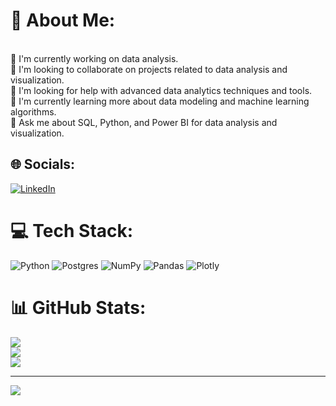 # 💫 About Me:
<br>🔭 I'm currently working on data analysis.<br>👯 I'm looking to collaborate on projects related to data analysis and visualization.<br>🤝 I'm looking for help with advanced data analytics techniques and tools.<br>🌱 I'm currently learning more about data modeling and machine learning algorithms.<br>💬 Ask me about SQL, Python, and Power BI for data analysis and visualization.


## 🌐 Socials:
[![LinkedIn](https://img.shields.io/badge/LinkedIn-%230077B5.svg?logo=linkedin&logoColor=white)](https://www.linkedin.com/in/murat-t%C3%BCkel-a81814242/)

# 💻 Tech Stack:
![Python](https://img.shields.io/badge/python-3670A0?style=for-the-badge&logo=python&logoColor=ffdd54) ![Postgres](https://img.shields.io/badge/postgres-%23316192.svg?style=for-the-badge&logo=postgresql&logoColor=white) ![NumPy](https://img.shields.io/badge/numpy-%23013243.svg?style=for-the-badge&logo=numpy&logoColor=white) ![Pandas](https://img.shields.io/badge/pandas-%23150458.svg?style=for-the-badge&logo=pandas&logoColor=white) ![Plotly](https://img.shields.io/badge/Plotly-%233F4F75.svg?style=for-the-badge&logo=plotly&logoColor=white)
# 📊 GitHub Stats:
![](https://github-readme-stats.vercel.app/api?username=muratukel&theme=gruvbox&hide_border=false&include_all_commits=false&count_private=false)<br/>
![](https://github-readme-streak-stats.herokuapp.com/?user=muratukel&theme=gruvbox&hide_border=false)<br/>
![](https://github-readme-stats.vercel.app/api/top-langs/?username=muratukel&theme=gruvbox&hide_border=false&include_all_commits=false&count_private=false&layout=compact)

---
[![](https://visitcount.itsvg.in/api?id=muratukel&icon=0&color=0)](https://visitcount.itsvg.in)

<!-- Proudly created with GPRM ( https://gprm.itsvg.in ) -->
